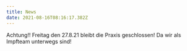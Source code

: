 ```yaml
---
title: News
date: 2021-08-16T08:16:17.382Z
---
```

Achtung!! Freitag den 27.8.21 bleibt die Praxis geschlossen! Da wir als Impfteam unterwegs sind!
